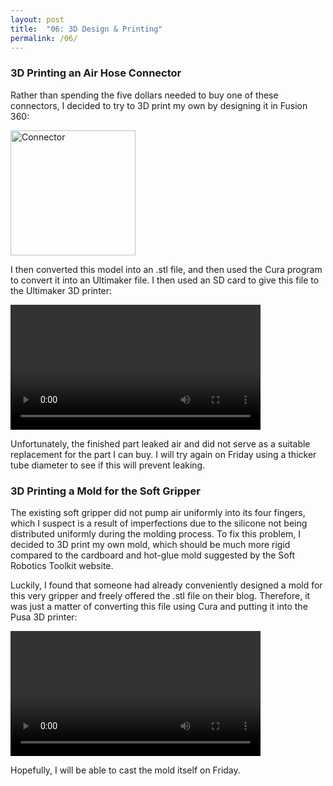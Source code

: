 ```yaml
---
layout: post
title:  "06: 3D Design & Printing"
permalink: /06/
---
```


### 3D Printing an Air Hose Connector

Rather than spending the five dollars needed to buy one of these connectors, I decided to try to 3D print my own by designing it in Fusion 360:

<img src="connector.png" alt="Connector" style="height: 200px; max-width: 48%">

I then converted this model into an .stl file, and then used the Cura program to convert it into an Ultimaker file. I then used an SD card to give this file to the Ultimaker 3D printer:

<video width="400" controls>
	<source src="fab1.mp4" type="video/mp4">
</video>

Unfortunately, the finished part leaked air and did not serve as a suitable replacement for the part I can buy. I will try again on Friday using a thicker tube diameter to see if this will prevent leaking.

### 3D Printing a Mold for the Soft Gripper

The existing soft gripper did not pump air uniformly into its four fingers, which I suspect is a result of imperfections due to the silicone not being distributed uniformly during the molding process. To fix this problem, I decided to 3D print my own mold, which should be much more rigid compared to the cardboard and hot-glue mold suggested by the Soft Robotics Toolkit website.

Luckily, I found that someone had already conveniently designed a mold for this very gripper and freely offered the .stl file on their blog. Therefore, it was just a matter of converting this file using Cura and putting it into the Pusa 3D printer:

<video width="400" controls>
	<source src="fab2.mp4" type="video/mp4">
</video>

Hopefully, I will be able to cast the mold itself on Friday. 
